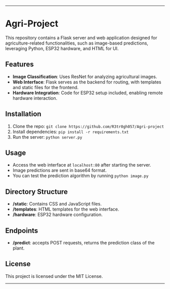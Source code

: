 
---

# Agri-Project

This repository contains a Flask server and web application designed for agriculture-related functionalities, such as image-based predictions, leveraging Python, ESP32 hardware, and HTML for UI.

## Features

- **Image Classification**: Uses ResNet for analyzing agricultural images.
- **Web Interface**: Flask serves as the backend for routing, with templates and static files for the frontend.
- **Hardware Integration**: Code for ESP32 setup included, enabling remote hardware interaction.

## Installation

1. Clone the repo: `git clone https://github.com/R3tr0gh057/Agri-project`
2. Install dependencies: `pip install -r requirements.txt`
3. Run the server: `python server.py`

## Usage

- Access the web interface at `localhost:80` after starting the server.
- Image predictions are sent in base64 format.
- You can test the prediction algorithm by running `python image.py`

## Directory Structure

- **/static**: Contains CSS and JavaScript files.
- **/templates**: HTML templates for the web interface.
- **/hardware**: ESP32 hardware configuration.

## Endpoints

- **/predict**: accepts POST requests, returns the prediction class of the plant.

## License

This project is licensed under the MIT License.

---
